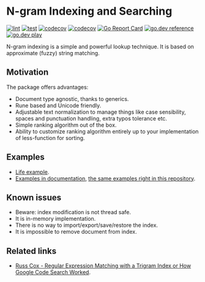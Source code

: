 # N-gram Indexing and Searching

[![lint](https://github.com/michurin/ngramindex/actions/workflows/lint.yaml/badge.svg)](https://github.com/michurin/ngramindex/actions/workflows/lint.yaml)
[![test](https://github.com/michurin/ngramindex/actions/workflows/test.yaml/badge.svg)](https://github.com/michurin/ngramindex/actions/workflows/test.yaml)
[![codecov](https://github.com/michurin/ngramindex/actions/workflows/codecov.yaml/badge.svg)](https://github.com/michurin/ngramindex/actions/workflows/codecov.yaml)
[![codecov](https://codecov.io/gh/michurin/ngramindex/graph/badge.svg?token=E9VIN7R58G)](https://codecov.io/gh/michurin/ngramindex)
[![Go Report Card](https://goreportcard.com/badge/github.com/michurin/ngramindex)](https://goreportcard.com/report/github.com/michurin/ngramindex)
[![go.dev reference](https://img.shields.io/badge/go.dev-reference-007d9c?logo=go&logoColor=white)](https://pkg.go.dev/github.com/michurin/ngramindex)
[![go.dev play](https://shields.io/badge/go.dev-play-089?logo=go&logoColor=white&style=flat)](https://go.dev/play/p/yegNQQ9riTD)

N-gram indexing is a simple and powerful lookup technique. It is based on approximate (fuzzy) string matching.

## Motivation

The package offers advantages:

- Document type agnostic, thanks to generics.
- Rune based and Unicode friendly.
- Adjustable text normalization to manage things like case sensibility, spaces and punctuation handling, extra typos tolerance etc.
- Simple ranking algorithm out of the box.
- Ability to customize ranking algorithm entirely up to your implementation of less-function for sorting.

## Examples

- [Life example](https://go.dev/play/p/yegNQQ9riTD).
- [Examples in documentation](https://pkg.go.dev/github.com/michurin/ngramindex), [the same examples right in this repository](https://github.com/michurin/ngramindex/blob/master/example_test.go).

## Known issues

- Beware: index modification is not thread safe.
- It is in-memory implementation.
- There is no way to import/export/save/restore the index.
- It is impossible to remove document from index.

## Related links

- [Russ Cox - Regular Expression Matching with a Trigram Index or How Google Code Search Worked](https://swtch.com/~rsc/regexp/regexp4.html).
